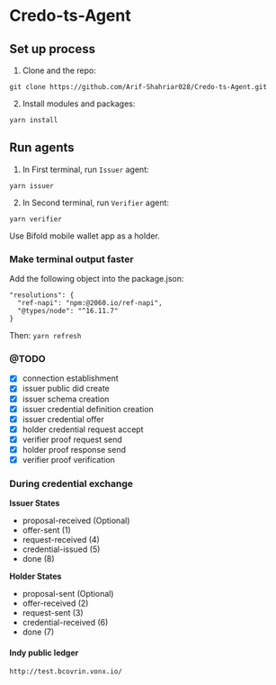 # Credo-ts-Agent

## Set up process

1. Clone and the repo:

```
git clone https://github.com/Arif-Shahriar028/Credo-ts-Agent.git
```

2. Install modules and packages:

```
yarn install
```

## Run agents

1. In First terminal, run `Issuer` agent:

```
yarn issuer
```

2. In Second terminal, run `Verifier` agent:

```
yarn verifier
```

Use Bifold mobile wallet app as a holder.

### Make terminal output faster

Add the following object into the package.json:

```
"resolutions": {
  "ref-napi": "npm:@2060.io/ref-napi",
  "@types/node": "^16.11.7"
}
```

Then: `yarn refresh`

### @TODO

- [x] connection establishment
- [x] issuer public did create
- [x] issuer schema creation
- [x] issuer credential definition creation
- [x] issuer credential offer
- [x] holder credential request accept
- [x] verifier proof request send
- [x] holder proof response send
- [x] verifier proof verification

### During credential exchange

**Issuer States**

- proposal-received (Optional)
- offer-sent (1)
- request-received (4)
- credential-issued (5)
- done (8)

**Holder States**

- proposal-sent (Optional)
- offer-received (2)
- request-sent (3)
- credential-received (6)
- done (7)

#### Indy public ledger

`http://test.bcovrin.vonx.io/`
